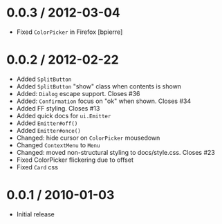
0.0.3 / 2012-03-04 
==================

  * Fixed `ColorPicker` in Firefox [bpierre]

0.0.2 / 2012-02-22 
==================

  * Added `SplitButton`
  * Added `SplitButton` "show" class when contents is shown
  * Added: `Dialog` escape support. Closes #36
  * Added: `Confirmation` focus on "ok" when shown. Closes #34
  * Added FF styling. Closes #13
  * Added quick docs for `ui.Emitter`
  * Added `Emitter#off()`
  * Added `Emitter#once()`
  * Changed: hide cursor on `ColorPicker` mousedown
  * Changed `ContextMenu` to `Menu`
  * Changed: moved non-structural styling to docs/style.css. Closes #23
  * Fixed ColorPicker flickering due to offset
  * Fixed `Card` css

0.0.1 / 2010-01-03
==================

  * Initial release
